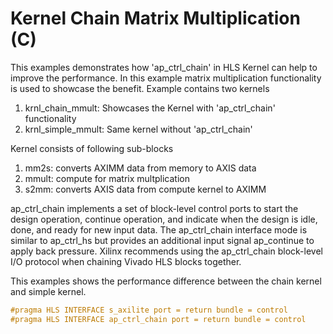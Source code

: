 Kernel Chain Matrix Multiplication (C)
======================================
This examples demonstrates how 'ap_ctrl_chain' in HLS Kernel can help to improve the performance.
In this example matrix multiplication functionality is used to showcase the benefit. Example contains two kernels
1. krnl_chain_mmult: Showcases the Kernel with 'ap_ctrl_chain' functionality
2. krnl_simple_mmult: Same kernel without 'ap_ctrl_chain'

Kernel consists of following sub-blocks
1. mm2s: converts AXIMM data from memory to AXIS data
2. mmult: compute for matrix multplication
2. s2mm: converts AXIS data from compute kernel to AXIMM

ap_ctrl_chain implements a set of block-level control ports to start the design operation, continue operation, and
indicate when the design is idle, done, and ready for new input data. The ap_ctrl_chain interface mode is similar to ap_ctrl_hs but provides an additional input signal ap_continue to apply back pressure. Xilinx recommends using the ap_ctrl_chain block-level I/O protocol when chaining Vivado HLS blocks together.

This examples shows the performance difference between the chain kernel and simple kernel.

```c++
#pragma HLS INTERFACE s_axilite port = return bundle = control
#pragma HLS INTERFACE ap_ctrl_chain port = return bundle = control
```

